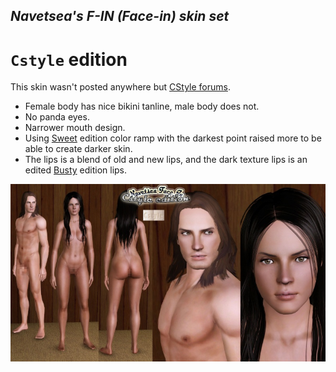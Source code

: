 ## _Navetsea's F-IN (Face-in) skin set_
# `Cstyle` edition

This skin wasn't posted anywhere but [CStyle forums](https://cstylessims3forum.forumotion.com/t4325-cstyle-edition-skinset).

- Female body has nice bikini tanline, male body does not.
- No panda eyes.
- Narrower mouth design.
- Using [Sweet](/mods/19%20Sweet) edition color ramp with the darkest point raised more to be able to create darker skin.
- The lips is a blend of old and new lips, and the dark texture lips is an edited [Busty](/mods/15%20Busty) edition lips.

![Cstyle](/_PREVIEW/BONUS%20Cstyle.jpg)
